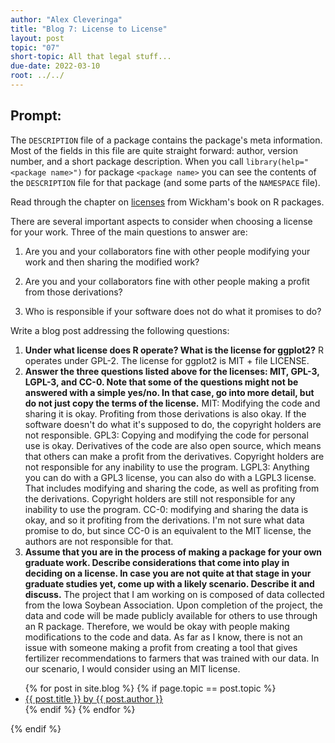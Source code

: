 ```yaml
---
author: "Alex Cleveringa"
title: "Blog 7: License to License"
layout: post
topic: "07"
short-topic: All that legal stuff...
due-date: 2022-03-10
root: ../../
---
```


## Prompt:

The `DESCRIPTION` file of a package contains the package's meta information. Most of the fields in this file are quite straight forward: author, version number, and a short package description. When you call `library(help="<package name>")` for  package `<package name>` you can see the contents of the `DESCRIPTION` file for that package (and some parts of the `NAMESPACE` file).

Read through the chapter on [licenses](https://r-pkgs.org/license.html) from Wickham's book on R packages. 

There are several important aspects to consider when choosing a license for your work. 
Three of the main questions to answer are: 

1. Are you and your collaborators fine with other people modifying your work and then sharing the modified work?

2. Are you and your collaborators fine with other people making a profit from those derivations?

3. Who is responsible if your software does not do what it promises to do?


Write a blog post addressing the following questions: 

1. **Under what license does R operate? What is the license for ggplot2?**
R operates under GPL-2. The license for ggplot2 is MIT + file LICENSE.
2. **Answer the three questions listed above for the licenses: MIT, GPL-3,  LGPL-3, and CC-0. Note that some of the questions might not be answered with a simple yes/no. In that case, go into more detail, but do not just copy the terms of the license.**
MIT: Modifying the code and sharing it is okay. Profiting from those derivations is also okay. If the software doesn't do what it's supposed to do, the copyright holders are not responsible.
GPL3: Copying and modifying the code for personal use is okay. Derivatives of the code are also open source, which means that others can make a profit from the derivatives. Copyright holders are not responsible for any inability to use the program.
LGPL3: Anything you can do with a GPL3 license, you can also do with a LGPL3 license. That includes modifying and sharing the code, as well as profiting from the derivations. Copyright holders are still not responsible for any inability to use the program.
CC-0: modifying and sharing the data is okay, and so it profiting from the derivations. I'm not sure what data promise to do, but since CC-0 is an equivalent to the MIT license, the authors are not responsible for that.
3. **Assume that you are in the process of making a package for your own graduate work. Describe considerations that come into play in deciding on a license. In case you are not quite at that stage in your graduate studies yet, come up with a likely scenario. Describe it and discuss.**
The project that I am working on is composed of data collected from the Iowa Soybean Association. Upon completion of the project, the data and code will be made publicly available for others to use through an R package. Therefore, we would be okay with people making modifications to the code and data. As far as I know, there is not an issue with someone making a profit from creating a tool that gives fertilizer recommendations to farmers that was trained with our data. In our scenario, I would consider using an MIT license.


<ul>
{% for post in site.blog %}
  {% if page.topic == post.topic %}
  <li><a href="{{ post.url }}">{{ post.title }} by {{ post.author }}</a></li>
  {% endif %}
{% endfor %}
</ul>
{% endif %}
